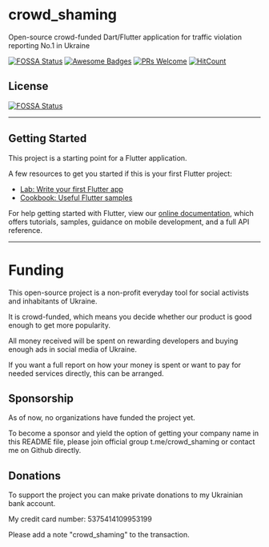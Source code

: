# crowd_shaming

Open-source crowd-funded Dart&#x2F;Flutter application for traffic violation reporting No.1 in Ukraine

[![FOSSA Status](https://app.fossa.io/api/projects/git%2Bgithub.com%2Fmykelangelo%2Fcrowd_shaming.svg?type=shield)](https://app.fossa.io/projects/git%2Bgithub.com%2Fmykelangelo%2Fcrowd_shaming?ref=badge_shield)
[![Awesome Badges](https://img.shields.io/badge/badges-awesome-violet.svg)](https://github.com/Naereen/badges)
[![PRs Welcome](https://img.shields.io/badge/PRs-welcome-goldenrod.svg?style=shield)](http://makeapullrequest.com) 
[![HitCount](http://hits.dwyl.io/mykelangelo/crowd_shaming.svg)](http://hits.dwyl.io/mykelangelo/crowd_shaming)



## License
[![FOSSA Status](https://app.fossa.io/api/projects/git%2Bgithub.com%2Fmykelangelo%2Fcrowd_shaming.svg?type=large)](https://app.fossa.io/projects/git%2Bgithub.com%2Fmykelangelo%2Fcrowd_shaming?ref=badge_large)

---

## Getting Started

This project is a starting point for a Flutter application.

A few resources to get you started if this is your first Flutter project:

- [Lab: Write your first Flutter app](https://flutter.dev/docs/get-started/codelab)
- [Cookbook: Useful Flutter samples](https://flutter.dev/docs/cookbook)

For help getting started with Flutter, view our
[online documentation](https://flutter.dev/docs), which offers tutorials,
samples, guidance on mobile development, and a full API reference.

---

# Funding
 
This open-source project is a non-profit everyday tool for social activists and inhabitants of Ukraine.

It is crowd-funded, which means you decide whether our product is good enough to get more popularity.

All money received will be spent on rewarding developers and buying enough ads in social media of Ukraine.

If you want a full report on how your money is spent or want to pay for needed services directly, this can be arranged.

## Sponsorship

As of now, no organizations have funded the project yet. 

To become a sponsor and yield the option of getting your company name in this README file, please join official group t.me/crowd_shaming or contact me on Github directly.

## Donations

To support the project you can make private donations to my Ukrainian bank account.

My credit card number: 5375414109953199 

Please add a note "crowd_shaming" to the transaction.

